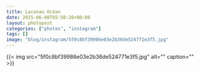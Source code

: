 ```yaml
---
title: Lacanau Océan
date: 2015-06-08T05:58:28+00:00
layout: photopost
categories: ["photos", "instagram"]
tags: []
image: "blog/instagram/5f0c8bf39986e03e2b36de524771e3f5.jpg"
---
```


{{< img src="5f0c8bf39986e03e2b36de524771e3f5.jpg" alt="" caption="" >}}




